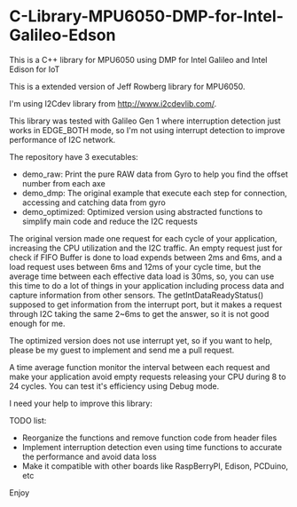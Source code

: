 # C-Library-MPU6050-DMP-for-Intel-Galileo-Edson
This is a C++ library for MPU6050 using DMP for Intel Galileo and Intel Edison for IoT

This is a extended version of Jeff Rowberg library for MPU6050.

I'm using I2Cdev library from http://www.i2cdevlib.com/.

This library was tested with Galileo Gen 1 where interruption detection just works in EDGE_BOTH mode, so I'm not using interrupt detection to improve performance of I2C network.

The repository have 3 executables:
- demo_raw: Print the pure RAW data from Gyro to help you find the offset number from each axe
- demo_dmp: The original example that execute each step for connection, accessing and catching data from gyro
- demo_optimized: Optimized version using abstracted functions to simplify main code and reduce the I2C requests

The original version made one request for each cycle of your application, increasing the CPU utilization and the I2C traffic.
An empty request just for check if FIFO Buffer is done to load expends between 2ms and 6ms, and a load request uses between 6ms and 12ms of your cycle time, but the average time between each effective data load is 30ms, so, you can use this time to do a lot of things in your application including process data and capture information from other sensors. The getIntDataReadyStatus() supposed to get information from the interrupt port, but it makes a request through I2C taking the same 2~6ms to get the answer, so it is not good enough for me.

The optimized version does not use interrupt yet, so if you want to help, please be my guest to implement and send me a pull request.

A time average function monitor the interval between each request and make your application avoid empty requests releasing your CPU during 8 to 24 cycles.  You can test it's efficiency using Debug mode.

I need your help to improve this library:

TODO list:
- Reorganize the functions and remove function code from header files
- Implement interruption detection even using time functions to accurate the performance and avoid data loss
- Make it compatible with other boards like RaspBerryPI, Edison, PCDuino, etc

Enjoy

